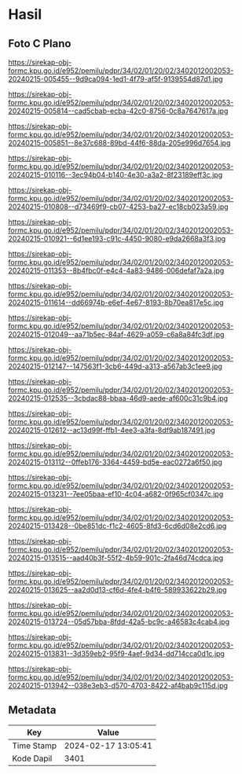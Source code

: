 # Hasil

## Foto C Plano

https://sirekap-obj-formc.kpu.go.id/e952/pemilu/pdpr/34/02/01/20/02/3402012002053-20240215-005455--9d9ca094-1ed1-4f79-af5f-9139554d87d1.jpg

https://sirekap-obj-formc.kpu.go.id/e952/pemilu/pdpr/34/02/01/20/02/3402012002053-20240215-005814--cad5cbab-ecba-42c0-8756-0c8a7647617a.jpg

https://sirekap-obj-formc.kpu.go.id/e952/pemilu/pdpr/34/02/01/20/02/3402012002053-20240215-005851--8e37c688-89bd-44f6-88da-205e996d7654.jpg

https://sirekap-obj-formc.kpu.go.id/e952/pemilu/pdpr/34/02/01/20/02/3402012002053-20240215-010116--3ec94b04-b140-4e30-a3a2-8f23189eff3c.jpg

https://sirekap-obj-formc.kpu.go.id/e952/pemilu/pdpr/34/02/01/20/02/3402012002053-20240215-010808--d73469f9-cb07-4253-ba27-ec18cb023a59.jpg

https://sirekap-obj-formc.kpu.go.id/e952/pemilu/pdpr/34/02/01/20/02/3402012002053-20240215-010921--6d1ee193-c91c-4450-9080-e9da2668a3f3.jpg

https://sirekap-obj-formc.kpu.go.id/e952/pemilu/pdpr/34/02/01/20/02/3402012002053-20240215-011353--8b4fbc0f-e4c4-4a83-9486-006defaf7a2a.jpg

https://sirekap-obj-formc.kpu.go.id/e952/pemilu/pdpr/34/02/01/20/02/3402012002053-20240215-011614--dd66974b-e6ef-4e67-8193-8b70ea817e5c.jpg

https://sirekap-obj-formc.kpu.go.id/e952/pemilu/pdpr/34/02/01/20/02/3402012002053-20240215-012049--aa71b5ec-84af-4629-a059-c6a8a84fc3df.jpg

https://sirekap-obj-formc.kpu.go.id/e952/pemilu/pdpr/34/02/01/20/02/3402012002053-20240215-012147--147563f1-3cb6-449d-a313-a567ab3c1ee9.jpg

https://sirekap-obj-formc.kpu.go.id/e952/pemilu/pdpr/34/02/01/20/02/3402012002053-20240215-012535--3cbdac88-bbaa-46d9-aede-af600c31c9b4.jpg

https://sirekap-obj-formc.kpu.go.id/e952/pemilu/pdpr/34/02/01/20/02/3402012002053-20240215-012612--ac13d99f-ffb1-4ee3-a3fa-8df9ab187491.jpg

https://sirekap-obj-formc.kpu.go.id/e952/pemilu/pdpr/34/02/01/20/02/3402012002053-20240215-013112--0ffeb176-3364-4459-bd5e-eac0272a6f50.jpg

https://sirekap-obj-formc.kpu.go.id/e952/pemilu/pdpr/34/02/01/20/02/3402012002053-20240215-013231--7ee05baa-ef10-4c04-a682-0f965cf0347c.jpg

https://sirekap-obj-formc.kpu.go.id/e952/pemilu/pdpr/34/02/01/20/02/3402012002053-20240215-013428--0be851dc-f1c2-4605-8fd3-6cd6d08e2cd6.jpg

https://sirekap-obj-formc.kpu.go.id/e952/pemilu/pdpr/34/02/01/20/02/3402012002053-20240215-013515--aad40b3f-55f2-4b59-901c-2fa46d74cdca.jpg

https://sirekap-obj-formc.kpu.go.id/e952/pemilu/pdpr/34/02/01/20/02/3402012002053-20240215-013625--aa2d0d13-cf6d-4fe4-b4f6-589933622b29.jpg

https://sirekap-obj-formc.kpu.go.id/e952/pemilu/pdpr/34/02/01/20/02/3402012002053-20240215-013724--05d57bba-8fdd-42a5-bc9c-a46583c4cab4.jpg

https://sirekap-obj-formc.kpu.go.id/e952/pemilu/pdpr/34/02/01/20/02/3402012002053-20240215-013831--3d359eb2-95f9-4aef-9d34-dd714cca0d1c.jpg

https://sirekap-obj-formc.kpu.go.id/e952/pemilu/pdpr/34/02/01/20/02/3402012002053-20240215-013942--038e3eb3-d570-4703-8422-af4bab9c115d.jpg


## Metadata

| Key        | Value               |
| ---------- | ------------------- |
| Time Stamp | 2024-02-17 13:05:41 |
| Kode Dapil | 3401                |



